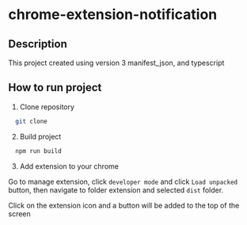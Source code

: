 # chrome-extension-notification

## Description

This project created using version 3 manifest_json, and typescript


## How to run project

1. Clone repository

```bash
  git clone
```

2. Build project

```bash
  npm run build
```


3. Add extension to your chrome

 Go to manage extension, click `developer mode` and click `Load unpacked` button, then navigate to folder extension and selected `dist` folder.

 Click on the extension icon and a button will be added to the top of the screen

